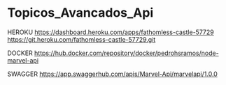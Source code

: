 # Topicos_Avancados_Api

HEROKU
https://dashboard.heroku.com/apps/fathomless-castle-57729
https://git.heroku.com/fathomless-castle-57729.git

DOCKER
https://hub.docker.com/repository/docker/pedrohsramos/node-marvel-api

SWAGGER
https://app.swaggerhub.com/apis/Marvel-Api/marvelapi/1.0.0
